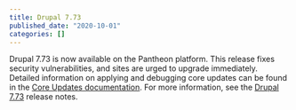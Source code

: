 ```yaml
---
title: Drupal 7.73
published_date: "2020-10-01"
categories: []
---
```

Drupal 7.73 is now available on the Pantheon platform. This release fixes security vulnerabilities, and sites are urged to upgrade immediately. Detailed information on applying and debugging core updates can be found in the [Core Updates documentation](/core-updates). For more information, see the [Drupal 7.73](https://www.drupal.org/project/drupal/releases/7.73) release notes.
